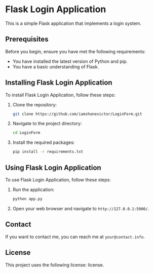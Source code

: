 # Flask Login Application

This is a simple Flask application that implements a login system.

## Prerequisites

Before you begin, ensure you have met the following requirements:

* You have installed the latest version of Python and pip.
* You have a basic understanding of Flask.

## Installing Flask Login Application

To install Flask Login Application, follow these steps:

1. Clone the repository:
    ```bash
    git clone https://github.com/iamshanevictor/LoginForm.git
    ```
2. Navigate to the project directory:
    ```bash
    cd LoginForm
    ```
3. Install the required packages:
    ```bash
    pip install -r requirements.txt
    ```

## Using Flask Login Application

To use Flask Login Application, follow these steps:

1. Run the application:
    ```bash
    python app.py
    ```
2. Open your web browser and navigate to `http://127.0.0.1:5000/`.

## Contact

If you want to contact me, you can reach me at `your@contact.info`.

## License

This project uses the following license: license.
